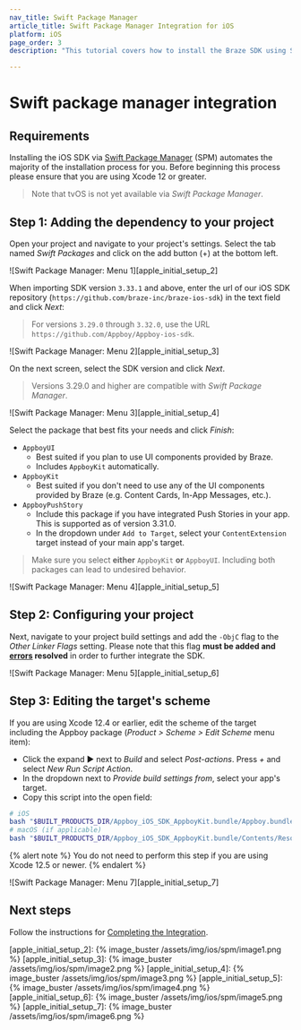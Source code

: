 ```yaml
---
nav_title: Swift Package Manager
article_title: Swift Package Manager Integration for iOS
platform: iOS
page_order: 3
description: "This tutorial covers how to install the Braze SDK using Swift Package Manager for iOS"

---
```


# Swift package manager integration

## Requirements

Installing the iOS SDK via [Swift Package Manager][apple_initial_setup_1] (SPM) automates the majority of the installation process for you. Before beginning this process please ensure that you are using Xcode 12 or greater.

> Note that tvOS is not yet available via _Swift Package Manager_.

## Step 1: Adding the dependency to your project

Open your project and navigate to your project's settings. Select the tab named _Swift Packages_ and click on the add button (+) at the bottom left.

![Swift Package Manager: Menu 1][apple_initial_setup_2]

When importing SDK version `3.33.1` and above, enter the url of our iOS SDK repository (`https://github.com/braze-inc/braze-ios-sdk`) in the text field and click _Next_:

> For versions `3.29.0` through `3.32.0`, use the URL `https://github.com/Appboy/Appboy-ios-sdk`.

![Swift Package Manager: Menu 2][apple_initial_setup_3]

On the next screen, select the SDK version and click _Next_.

> Versions 3.29.0 and higher are compatible with _Swift Package Manager_.

![Swift Package Manager: Menu 3][apple_initial_setup_4]

Select the package that best fits your needs and click _Finish_:
- `AppboyUI`
  - Best suited if you plan to use UI components provided by Braze.
  - Includes `AppboyKit` automatically.
- `AppboyKit`
  - Best suited if you don't need to use any of the UI components provided by Braze (e.g. Content Cards, In-App Messages, etc.).
- `AppboyPushStory`
  - Include this package if you have integrated Push Stories in your app. This is supported as of version 3.31.0.
  - In the dropdown under `Add to Target`, select your `ContentExtension` target instead of your main app's target. 
  
> Make sure you select **either** `AppboyKit` **or** `AppboyUI`. Including both packages can lead to undesired behavior.

![Swift Package Manager: Menu 4][apple_initial_setup_5]

## Step 2: Configuring your project

Next, navigate to your project build settings and add the `-ObjC` flag to the _Other Linker Flags_ setting. Please note that this flag __must be added and [errors](https://developer.apple.com/library/archive/qa/qa1490/_index.html) resolved__ in order to further integrate the SDK.

![Swift Package Manager: Menu 5][apple_initial_setup_6]

## Step 3: Editing the target's scheme

If you are using Xcode 12.4 or earlier, edit the scheme of the target including the Appboy package (_Product > Scheme > Edit Scheme_ menu item):
- Click the expand ▶︎ next to _Build_ and select _Post-actions_. Press _+_ and select _New Run Script Action_.
- In the dropdown next to _Provide build settings from_, select your app's target.
- Copy this script into the open field:
```sh
# iOS
bash "$BUILT_PRODUCTS_DIR/Appboy_iOS_SDK_AppboyKit.bundle/Appboy.bundle/appboy-spm-cleanup.sh"
# macOS (if applicable)
bash "$BUILT_PRODUCTS_DIR/Appboy_iOS_SDK_AppboyKit.bundle/Contents/Resources/Appboy.bundle/appboy-spm-cleanup.sh"
```

{% alert note %}
You do not need to perform this step if you are using Xcode 12.5 or newer.
{% endalert %}

![Swift Package Manager: Menu 7][apple_initial_setup_7]

## Next steps

Follow the instructions for [Completing the Integration]({{site.baseurl}}/developer_guide/platform_integration_guides/ios/initial_sdk_setup/completing_integration/).

[apple_initial_setup_1]: https://swift.org/package-manager/
[apple_initial_setup_2]: {% image_buster /assets/img/ios/spm/image1.png %}
[apple_initial_setup_3]: {% image_buster /assets/img/ios/spm/image2.png %}
[apple_initial_setup_4]: {% image_buster /assets/img/ios/spm/image3.png %}
[apple_initial_setup_5]: {% image_buster /assets/img/ios/spm/image4.png %}
[apple_initial_setup_6]: {% image_buster /assets/img/ios/spm/image5.png %}
[apple_initial_setup_7]: {% image_buster /assets/img/ios/spm/image6.png %}
